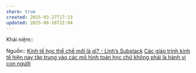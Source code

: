```yaml
---
share: true
created: 2025-03-27T17:13
updated: 2025-08-16T22:04
---
```

Khái niệm:: 

Nguồn:: [Kinh tế học thể chế mới là gì? - Linh’s Substack](https://vhlinh.substack.com/p/kinh-te-hoc-the-che-moi-la-gi)
[Các giáo trình kinh tế hiện nay tập trung vào các mô hình toán học chứ không phải là hành vi con người](../../../C%C3%A1c%20gi%C3%A1o%20tr%C3%ACnh%20kinh%20t%E1%BA%BF%20hi%E1%BB%87n%20nay%20t%E1%BA%ADp%20trung%20v%C3%A0o%20c%C3%A1c%20m%C3%B4%20h%C3%ACnh%20to%C3%A1n%20h%E1%BB%8Dc%20ch%E1%BB%A9%20kh%C3%B4ng%20ph%E1%BA%A3i%20l%C3%A0%20h%C3%A0nh%20vi%20con%20ng%C6%B0%E1%BB%9Di.md)
